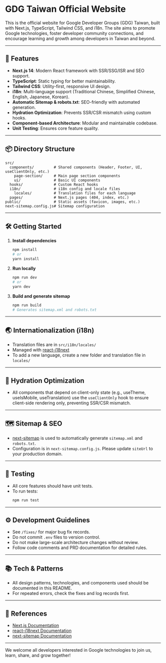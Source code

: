 # GDG Taiwan Official Website

This is the official website for Google Developer Groups (GDG) Taiwan, built with Next.js, TypeScript, Tailwind CSS, and i18n. The site aims to promote Google technologies, foster developer community connections, and encourage learning and growth among developers in Taiwan and beyond.

---

## 🚀 Features

- **Next.js 14**: Modern React framework with SSR/SSG/ISR and SEO support.
- **TypeScript**: Static typing for better maintainability.
- **Tailwind CSS**: Utility-first, responsive UI design.
- **i18n**: Multi-language support (Traditional Chinese, Simplified Chinese, English, Japanese, Korean).
- **Automatic Sitemap & robots.txt**: SEO-friendly with automated generation.
- **Hydration Optimization**: Prevents SSR/CSR mismatch using custom hooks.
- **Component-based Architecture**: Modular and maintainable codebase.
- **Unit Testing**: Ensures core feature quality.

---

## 📦 Directory Structure

```
src/
  components/         # Shared components (Header, Footer, UI, useClientOnly, etc.)
    page-section/     # Main page section components
    ui/               # Basic UI components
  hooks/              # Custom React hooks
  i18n/               # i18n config and locale files
    locales/          # Translation files for each language
  pages/              # Next.js pages (404, index, etc.)
public/               # Static assets (favicon, images, etc.)
next-sitemap.config.js# Sitemap configuration
```

---

## 🛠️ Getting Started

1. **Install dependencies**
   ```bash
   npm install
   # or
   yarn install
   ```

2. **Run locally**
   ```bash
   npm run dev
   # or
   yarn dev
   ```

3. **Build and generate sitemap**
   ```bash
   npm run build
   # Generates sitemap.xml and robots.txt
   ```

---

## 🌏 Internationalization (i18n)

- Translation files are in `src/i18n/locales/`
- Managed with [react-i18next](https://react.i18next.com/)
- To add a new language, create a new folder and translation file in `locales/`

---

## 🧩 Hydration Optimization

- All components that depend on client-only state (e.g., useTheme, useIsMobile, useTranslation) use the `useClientOnly` hook to ensure client-side rendering only, preventing SSR/CSR mismatch.

---

## 🗺️ Sitemap & SEO

- [next-sitemap](https://github.com/iamvishnusankar/next-sitemap) is used to automatically generate `sitemap.xml` and `robots.txt`.
- Configuration is in `next-sitemap.config.js`. Please update `siteUrl` to your production domain.

---

## 🧪 Testing

- All core features should have unit tests.
- To run tests:
  ```bash
  npm run test
  ```

---

## ⚙️ Development Guidelines

- See `/fixes/` for major bug fix records.
- Do not commit `.env` files to version control.
- Do not make large-scale architecture changes without review.
- Follow code comments and PRD documentation for detailed rules.

---

## 📚 Tech & Patterns

- All design patterns, technologies, and components used should be documented in this README.
- For repeated errors, check the fixes and log records first.

---

## 📝 References

- [Next.js Documentation](https://nextjs.org/docs)
- [react-i18next Documentation](https://react.i18next.com/)
- [next-sitemap Documentation](https://github.com/iamvishnusankar/next-sitemap)

---

We welcome all developers interested in Google technologies to join us, learn, share, and grow together!

